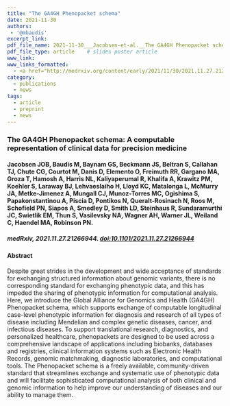 ```yaml
---
title: "The GA4GH Phenopacket schema"
date: 2021-11-30
authors:
 - '@mbaudis'
excerpt_link:
pdf_file_name: 2021-11-30___Jacobsen-et-al.__The GA4GH Phenopacket schema__medRxiv-preprint.pdf
pdf_file_type: article    # slides poster article
www_link:
www_links_formatted:
  - <a href="http://medrxiv.org/content/early/2021/11/30/2021.11.27.21266944.abstract" target="_blank">[bioRxiv]</a>
category:
  - publications
  - news
tags:
  - article
  - preprint
  - news
---
```


### The GA4GH Phenopacket schema: A computable representation of clinical data for precision medicine

#### Jacobsen JOB, Baudis M, Baynam GS, Beckmann JS, Beltran S, Callahan TJ, Chute CG, Courtot M, Danis D, Elemento O, Freimuth RR, Gargano MA, Groza T, Hamosh A, Harris NL, Kaliyaperumal R, Khalifa A, Krawitz PM, Koehler S, Laraway BJ, Lehvaeslaiho H, Lloyd KC, Matalonga L, McMurry JA, Metke-Jimenez A, Mungall CJ, Munoz-Torres MC, Ogishima S, Papakonstantinou A, Piscia D, Pontikos N, Queralt-Rosinach N, Roos M, Schofield PN, Siapos A, Smedley D, Smith LD, Steinhaus R, Sundaramurthi JC, Swietlik EM, Thun S, Vasilevsky NA, Wagner AH, Warner JL, Weiland C, Haendel MA, Robinson PN.

##### medRxiv, 2021.11.27.21266944. [doi:10.1101/2021.11.27.21266944](https://doi.org/10.1101/2021.11.27.21266944)

<!--more-->

#### Abstract

Despite great strides in the development and wide acceptance of standards for exchanging structured information about genomic variants, there is no corresponding standard for exchanging phenotypic data, and this has impeded the sharing of phenotypic information for computational analysis. Here, we introduce the Global Alliance for Genomics and Health (GA4GH) Phenopacket schema, which supports exchange of computable longitudinal case-level phenotypic information for diagnosis and research of all types of disease including Mendelian and complex genetic diseases, cancer, and infectious diseases. To support translational research, diagnostics, and personalized healthcare, phenopackets are designed to be used across a comprehensive landscape of applications including biobanks, databases and registries, clinical information systems such as Electronic Health Records, genomic matchmaking, diagnostic laboratories, and computational tools. The Phenopacket schema is a freely available, community-driven standard that streamlines exchange and systematic use of phenotypic data and will facilitate sophisticated computational analysis of both clinical and genomic information to help improve our understanding of diseases and our ability to manage them.
